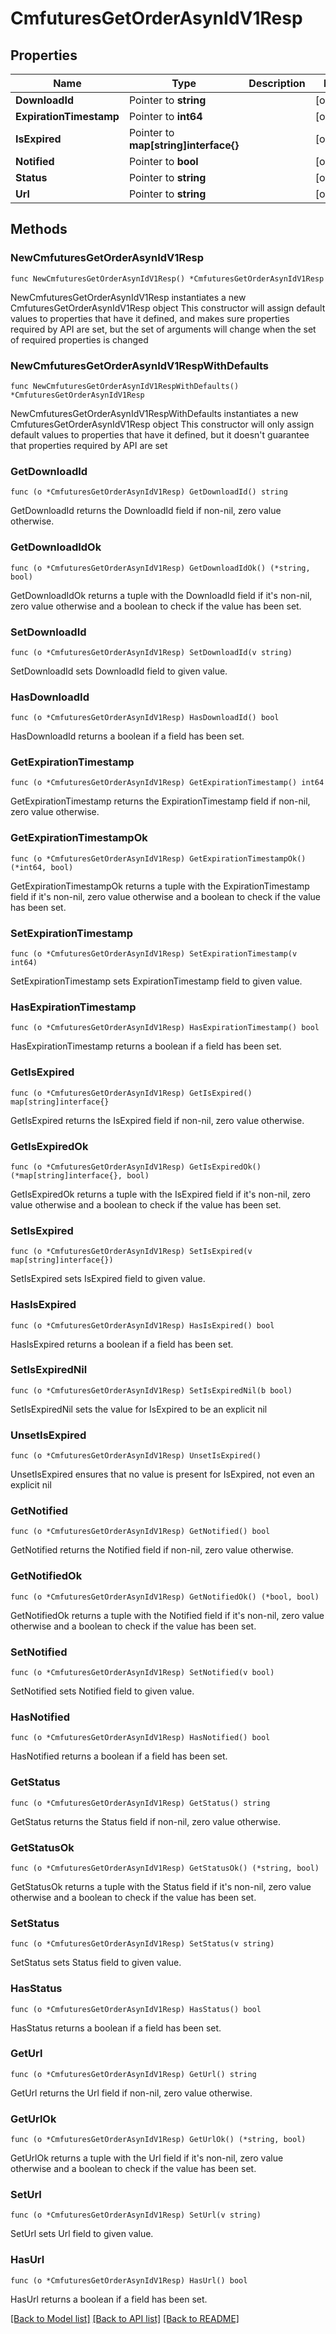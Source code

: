 # CmfuturesGetOrderAsynIdV1Resp

## Properties

Name | Type | Description | Notes
------------ | ------------- | ------------- | -------------
**DownloadId** | Pointer to **string** |  | [optional] 
**ExpirationTimestamp** | Pointer to **int64** |  | [optional] 
**IsExpired** | Pointer to **map[string]interface{}** |  | [optional] 
**Notified** | Pointer to **bool** |  | [optional] 
**Status** | Pointer to **string** |  | [optional] 
**Url** | Pointer to **string** |  | [optional] 

## Methods

### NewCmfuturesGetOrderAsynIdV1Resp

`func NewCmfuturesGetOrderAsynIdV1Resp() *CmfuturesGetOrderAsynIdV1Resp`

NewCmfuturesGetOrderAsynIdV1Resp instantiates a new CmfuturesGetOrderAsynIdV1Resp object
This constructor will assign default values to properties that have it defined,
and makes sure properties required by API are set, but the set of arguments
will change when the set of required properties is changed

### NewCmfuturesGetOrderAsynIdV1RespWithDefaults

`func NewCmfuturesGetOrderAsynIdV1RespWithDefaults() *CmfuturesGetOrderAsynIdV1Resp`

NewCmfuturesGetOrderAsynIdV1RespWithDefaults instantiates a new CmfuturesGetOrderAsynIdV1Resp object
This constructor will only assign default values to properties that have it defined,
but it doesn't guarantee that properties required by API are set

### GetDownloadId

`func (o *CmfuturesGetOrderAsynIdV1Resp) GetDownloadId() string`

GetDownloadId returns the DownloadId field if non-nil, zero value otherwise.

### GetDownloadIdOk

`func (o *CmfuturesGetOrderAsynIdV1Resp) GetDownloadIdOk() (*string, bool)`

GetDownloadIdOk returns a tuple with the DownloadId field if it's non-nil, zero value otherwise
and a boolean to check if the value has been set.

### SetDownloadId

`func (o *CmfuturesGetOrderAsynIdV1Resp) SetDownloadId(v string)`

SetDownloadId sets DownloadId field to given value.

### HasDownloadId

`func (o *CmfuturesGetOrderAsynIdV1Resp) HasDownloadId() bool`

HasDownloadId returns a boolean if a field has been set.

### GetExpirationTimestamp

`func (o *CmfuturesGetOrderAsynIdV1Resp) GetExpirationTimestamp() int64`

GetExpirationTimestamp returns the ExpirationTimestamp field if non-nil, zero value otherwise.

### GetExpirationTimestampOk

`func (o *CmfuturesGetOrderAsynIdV1Resp) GetExpirationTimestampOk() (*int64, bool)`

GetExpirationTimestampOk returns a tuple with the ExpirationTimestamp field if it's non-nil, zero value otherwise
and a boolean to check if the value has been set.

### SetExpirationTimestamp

`func (o *CmfuturesGetOrderAsynIdV1Resp) SetExpirationTimestamp(v int64)`

SetExpirationTimestamp sets ExpirationTimestamp field to given value.

### HasExpirationTimestamp

`func (o *CmfuturesGetOrderAsynIdV1Resp) HasExpirationTimestamp() bool`

HasExpirationTimestamp returns a boolean if a field has been set.

### GetIsExpired

`func (o *CmfuturesGetOrderAsynIdV1Resp) GetIsExpired() map[string]interface{}`

GetIsExpired returns the IsExpired field if non-nil, zero value otherwise.

### GetIsExpiredOk

`func (o *CmfuturesGetOrderAsynIdV1Resp) GetIsExpiredOk() (*map[string]interface{}, bool)`

GetIsExpiredOk returns a tuple with the IsExpired field if it's non-nil, zero value otherwise
and a boolean to check if the value has been set.

### SetIsExpired

`func (o *CmfuturesGetOrderAsynIdV1Resp) SetIsExpired(v map[string]interface{})`

SetIsExpired sets IsExpired field to given value.

### HasIsExpired

`func (o *CmfuturesGetOrderAsynIdV1Resp) HasIsExpired() bool`

HasIsExpired returns a boolean if a field has been set.

### SetIsExpiredNil

`func (o *CmfuturesGetOrderAsynIdV1Resp) SetIsExpiredNil(b bool)`

 SetIsExpiredNil sets the value for IsExpired to be an explicit nil

### UnsetIsExpired
`func (o *CmfuturesGetOrderAsynIdV1Resp) UnsetIsExpired()`

UnsetIsExpired ensures that no value is present for IsExpired, not even an explicit nil
### GetNotified

`func (o *CmfuturesGetOrderAsynIdV1Resp) GetNotified() bool`

GetNotified returns the Notified field if non-nil, zero value otherwise.

### GetNotifiedOk

`func (o *CmfuturesGetOrderAsynIdV1Resp) GetNotifiedOk() (*bool, bool)`

GetNotifiedOk returns a tuple with the Notified field if it's non-nil, zero value otherwise
and a boolean to check if the value has been set.

### SetNotified

`func (o *CmfuturesGetOrderAsynIdV1Resp) SetNotified(v bool)`

SetNotified sets Notified field to given value.

### HasNotified

`func (o *CmfuturesGetOrderAsynIdV1Resp) HasNotified() bool`

HasNotified returns a boolean if a field has been set.

### GetStatus

`func (o *CmfuturesGetOrderAsynIdV1Resp) GetStatus() string`

GetStatus returns the Status field if non-nil, zero value otherwise.

### GetStatusOk

`func (o *CmfuturesGetOrderAsynIdV1Resp) GetStatusOk() (*string, bool)`

GetStatusOk returns a tuple with the Status field if it's non-nil, zero value otherwise
and a boolean to check if the value has been set.

### SetStatus

`func (o *CmfuturesGetOrderAsynIdV1Resp) SetStatus(v string)`

SetStatus sets Status field to given value.

### HasStatus

`func (o *CmfuturesGetOrderAsynIdV1Resp) HasStatus() bool`

HasStatus returns a boolean if a field has been set.

### GetUrl

`func (o *CmfuturesGetOrderAsynIdV1Resp) GetUrl() string`

GetUrl returns the Url field if non-nil, zero value otherwise.

### GetUrlOk

`func (o *CmfuturesGetOrderAsynIdV1Resp) GetUrlOk() (*string, bool)`

GetUrlOk returns a tuple with the Url field if it's non-nil, zero value otherwise
and a boolean to check if the value has been set.

### SetUrl

`func (o *CmfuturesGetOrderAsynIdV1Resp) SetUrl(v string)`

SetUrl sets Url field to given value.

### HasUrl

`func (o *CmfuturesGetOrderAsynIdV1Resp) HasUrl() bool`

HasUrl returns a boolean if a field has been set.


[[Back to Model list]](../README.md#documentation-for-models) [[Back to API list]](../README.md#documentation-for-api-endpoints) [[Back to README]](../README.md)


